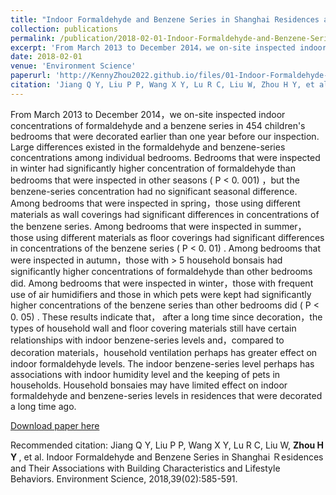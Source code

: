 ```yaml
---
title: "Indoor Formaldehyde and Benzene Series in Shanghai Residences and Their Associations with Building Characteristics and Lifestyle Behaviors"
collection: publications
permalink: /publication/2018-02-01-Indoor-Formaldehyde-and-Benzene-Series-in-Shanghai-Residences-and-Their-Associations-with-Building-Characteristics-and-Lifestyle-Behaviors
excerpt: 'From March 2013 to December 2014，we on-site inspected indoor concentrations of formaldehyde and a benzene series in 454 children's bedrooms that were decorated earlier than one year before our inspection. Large differences existed in the formaldehyde and benzene-series concentrations among individual bedrooms. Bedrooms that were inspected in winter had significantly higher concentration of formaldehyde than bedrooms that were inspected in other seasons ( P < 0. 001) ，but the benzene-series concentration had no significant seasonal difference. Among bedrooms that were inspected in spring，those using different materials as wall coverings had significant differences in concentrations of the benzene series. Among bedrooms that were inspected in summer，those using different materials as floor coverings had significant differences in concentrations of the benzene series ( P < 0. 01) . Among bedrooms that were inspected in autumn，those with > 5 household bonsais had significantly higher concentrations of formaldehyde than other bedrooms did. Among bedrooms that were inspected in winter，those with frequent use of air humidifiers and those in which pets were kept had significantly higher concentrations of the benzene series than other bedrooms did ( P < 0. 05) . These results indicate that， after a long time since decoration，the types of household wall and floor covering materials still have certain relationships with indoor benzene-series levels and，compared to decoration materials，household ventilation perhaps has greater effect on indoor formaldehyde levels. The indoor benzene-series level perhaps has associations with indoor humidity level and the keeping of pets in households. Household bonsaies may have limited effect on indoor formaldehyde and benzene-series levels in residences that were decorated a long time ago.'
date: 2018-02-01
venue: 'Environment Science'
paperurl: 'http://KennyZhou2022.github.io/files/01-Indoor-Formaldehyde-and-Benzene-Series-in-Shanghai-Residences-and-Their-Associations-with-Building-Characteristics-and-Lifestyle-Behaviors.pdf'
citation: 'Jiang Q Y, Liu P P, Wang X Y, Lu R C, Liu W, Zhou H Y, et al. Indoor Formaldehyde and Benzene Series in Shanghai Ｒesidences and Their Associations with Building Characteristics and Lifestyle Behaviors. Environment Science, 2018,39(02):585-591.'
---
```

From March 2013 to December 2014，we on-site inspected indoor concentrations of formaldehyde and a benzene series in 454 children's bedrooms that were decorated earlier than one year before our inspection. Large differences existed in the formaldehyde and benzene-series concentrations among individual bedrooms. Bedrooms that were inspected in winter had significantly higher concentration of formaldehyde than bedrooms that were inspected in other seasons ( P < 0. 001) ，but the benzene-series concentration had no significant seasonal difference. Among bedrooms that were inspected in spring，those using different materials as wall coverings had significant differences in concentrations of the benzene series. Among bedrooms that were inspected in summer，those using different materials as floor coverings had significant differences in concentrations of the benzene series ( P < 0. 01) . Among bedrooms that were inspected in autumn，those with > 5 household bonsais had significantly higher concentrations of formaldehyde than other bedrooms did. Among bedrooms that were inspected in winter，those with frequent use of air humidifiers and those in which pets were kept had significantly higher concentrations of the benzene series than other bedrooms did ( P < 0. 05) . These results indicate that， after a long time since decoration，the types of household wall and floor covering materials still have certain relationships with indoor benzene-series levels and，compared to decoration materials，household ventilation perhaps has greater effect on indoor formaldehyde levels. The indoor benzene-series level perhaps has associations with indoor humidity level and the keeping of pets in households. Household bonsaies may have limited effect on indoor formaldehyde and benzene-series levels in residences that were decorated a long time ago.

[Download paper here](http://KennyZhou2022.github.io/files/01-Indoor-Formaldehyde-and-Benzene-Series-in-Shanghai-Residences-and-Their-Associations-with-Building-Characteristics-and-Lifestyle-Behaviors.pdf)

Recommended citation: Jiang Q Y, Liu P P, Wang X Y, Lu R C, Liu W, <b> Zhou H Y </b>, et al. Indoor Formaldehyde and Benzene Series in Shanghai Ｒesidences and Their Associations with Building Characteristics and Lifestyle Behaviors. Environment Science, 2018,39(02):585-591.